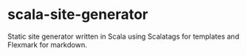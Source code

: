 # scala-site-generator
Static site generator written in Scala using Scalatags for templates and Flexmark for markdown.
